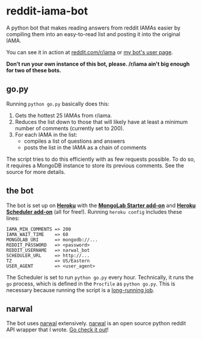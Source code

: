 reddit-iama-bot
===============

A python bot that makes reading answers from reddit IAMAs easier by compiling
them into an easy-to-read list and posting it into the original IAMA.

You can see it in action at [reddit.com/r/iama](http://reddit.com/r/iama) or
[my bot's user page](http://reddit.com/user/narwal_bot).

**Don't run your own instance of this bot, please.  /r/iama ain't big enough 
for two of these bots.**


go.py
-----

Running `python go.py` basically does this:

1. Gets the hottest 25 IAMAs from r/iama.
2. Reduces the list down to those that will likely have at least a minimum
   number of comments (currently set to 200).
3. For each IAMA in the list:
   * compiles a list of questions and answers
   * posts the list in the IAMA as a chain of comments

The script tries to do this efficiently with as few requests possible.  To do
so, it requires a MongoDB instance to store its previous comments.  See the 
source for more details.


the bot
-------

The bot is set up on **[Heroku](https://devcenter.heroku.com/articles/python)**
with the 
**[MongoLab Starter add-on](https://devcenter.heroku.com/articles/mongolab)** 
and
**[Heroku Scheduler add-on](https://devcenter.heroku.com/articles/scheduler)**
(all for free!).  Running `heroku config` includes these lines:

    IAMA_MIN_COMMENTS => 200
    IAMA_WAIT_TIME    => 60
    MONGOLAB_URI      => mongodb://...
    REDDIT_PASSWORD   => <password>
    REDDIT_USERNAME   => narwal_bot
    SCHEDULER_URL     => http://...
    TZ                => US/Eastern
    USER_AGENT        => <user_agent>

The Scheduler is set to run `python go.py` every hour.  Technically, it runs
the `go` process, which is defined in the `Procfile` as `python go.py`.  This
is necessary because running the script is a
[long-running job](https://devcenter.heroku.com/articles/scheduler#longrunning_jobs).


narwal
------

The bot uses [narwal](https://github.com/larryng/narwal) extensively.
[narwal](https://github.com/larryng/narwal) is an open source python reddit API
wrapper that I wrote.  [Go check it out](https://github.com/larryng/narwal)!